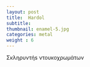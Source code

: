 ```yaml
---
layout: post
title:  Hardol
subtitle: 
thumbnail: enamel-5.jpg 
categories: metal
weight : 6
---
```


Σκληρυντήs ντουκοχρωμάτων